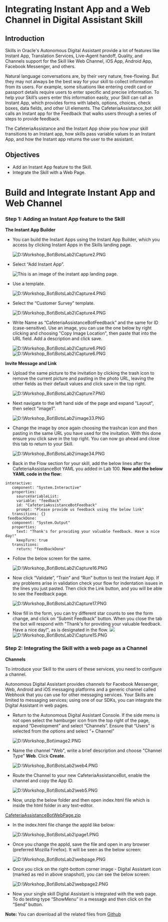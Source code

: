 Integrating Instant App and a Web Channel in Digital Assistant Skill
===========================================================================
## Introduction

Skills in Oracle's Autonomous Digital Assistant provide a lot of features like Instant App, Translation Services, Live-Agent handoff, Quality, and Channels support for the Skill like Web Channel, iOS App, Android App, Facebook Messenger, and others.

Natural language conversations are, by their very nature, free-flowing. But they may not always be the best way for your skill to collect information from its users. For example, some situations like entering credit card or passport details require users to enter specific and precise information. To help your Skill’s users enter this information easily, your Skill can call an Instant App, which provides forms with labels, options, choices, check boxes, data fields, and other UI elements. The CafeteriaAssistance_bot skill calls an Instant app for the Feedback that walks users through a series of steps to provide feedback.

The CafeteriaAssistance and the Instant App show you how your skill transitions to an Instant app, how skills pass variable values to an Instant App, and how the Instant app returns the user to the assistant.


## Objectives
- Add an Instant App feature to the Skill.
- Integrate the Skill with a Web Page.


Build and Integrate Instant App and Web Channel
===========================================================================

### **Step 1**: Adding an Instant App feature to the Skill

**The Instant App Builder**


- You can build the Instant Apps using the Instant App Builder, which you access by clicking Instant Apps in the Skills landing page.

  ![D:\\Workshop\_Bot\\BotsLab2\\Capture2.PNG](images/200/image3.png)

- Select “Add Instant App”.

  ![This is an image of the instant app landing page.](images/200/11.png)

- Use a template.

  ![D:\\Workshop\_Bot\\BotsLab2\\Capture4.PNG](images/200/12.png)

- Select the “Customer Survey” template.

  ![D:\\Workshop\_Bot\\BotsLab2\\Capture4.PNG](images/200/13.png)

- Write Name as “CafeteriaAssistanceBotFeedback” and the same for ID (case-sensitive).  Use an image, you can use the one below by right clicking and choosing "Copy Image Location", then paste that into the URL field. Add a description and click save.

  ![D:\\Workshop\_Bot\\BotsLab2\\Capture6.PNG](images/200/14.png)
  ![D:\\Workshop\_Bot\\BotsLab2\\Capture6.PNG](images/200/food.jpeg)


**Invite Message and Link**
- Upload the same picture to the invitation by clicking the trash icon to remove the current picture and pasting in the photo URL, leaving the other fields as their default values and click save in the top right.

  ![D:\\Workshop\_Bot\\BotsLab2\\Capture7.PNG](images/200/image8.png)

- Next navigate to the left hand side of the page and expand "Layout", then select "image1".

  ![D:\\Workshop\_Bot\\BotsLab2\\image33.PNG](images/200/image33.png)

- Change the image by once again choosing the trashcan icon and then pasting in the same URL you have used for the invitation. With this done ensure you click save in the top right. You can now go ahead and close this tab to return to your Skill.

  ![D:\\Workshop\_Bot\\BotsLab2\\image34.PNG](images/200/image34.png)

- Back in the Flow section for your skill, add the below lines after the CafeteriaAssistanceBot YAML you added in Lab 100.
**Now add the below YAML code in the flow:**

```
interactive:
   component: "System.Interactive"
   properties:
     sourceVariableList:
     variable: "feedback"
     id: "CafeteriaAssistanceBotFeedback"
     prompt: "Please provide us feedback using the below link"
   transitions: {}
 feedbackDone:
   component: "System.Output"
   properties:
     text: "Thank's for providing your valuable feedback. Have a nice day!"
     keepTurn: true
   transitions:
     return: "feedbackDone"
```
- Follow the below screen for the same.

  ![D:\\Workshop\_Bot\\BotsLab2\\Capture16.PNG](images/200/image9.png)

- Now click “Validate”, “Train” and “Run” button to test the Instant App. If any problems arise in validation check your flow for indentation issues in the lines you just pasted. Then click the Link button, and you will be able to see the Feedback page.

  ![D:\\Workshop\_Bot\\BotsLab2\\Capture17.PNG](images/200/image10.png)

- Now fill in the form, you can try different star counts to see the form change, and click on “Submit Feedback” button. When you close the tab the bot will respond with "Thank's for providing your valuable feedback. Have a nice day!", as is designated in the flow.
  ![](images/200/image11.png) ![D:\\Workshop\_Bot\\BotsLab2\\Capture15.PNG](images/200/image12.png)



### **Step 2**: Integrating the Skill with a web page as a Channel

**Channels**

To introduce your Skill to the users of these services, you need to configure a channel.

Autonomous Digital Assistant provides channels for Facebook Messenger, Web, Android and iOS messaging platforms and a generic channel called Webhook that you can use for other messaging services. Your Skills are limited to messaging services; using one of our SDKs, you can integrate the Digital Assistant in web pages.


- Return to the Autonomous Digital Assistant Console. If the side menu is not open select the hamburger icon from the top right of the page, expand “Development” and select “Channels”. Ensure that “Users” is selected from the options and select “+ Channel”

  ![D:\\Workshop\_Bot\\image2.PNG](images/200/15.png)

- Name the channel "Web", write a brief description and choose "Channel Type” **Web**. Click **Create**.

  ![D:\\Workshop\_Bot\\BotsLab2\\web4.PNG](images/200/16.png)

- Route the Channel to your new CafeteriaAssistanceBot, enable the channel and copy the App ID.

  ![D:\\Workshop\_Bot\\BotsLab2\\web5.PNG](images/200/17.png)

- Now, unzip the below folder and then open index.html file which is inside the html folder in any text-editor.

[CafeteriaAssistanceBotWebPage.zip](https://github.com/AdityaVishwekar/IntelligentChatBots/blob/master/workshops/intelligent-chatbots/images/CafeteriaAssistanceBotWebPage.zip)

- In the index.html file change the appId like below:

  ![D:\\Workshop\_Bot\\BotsLab2\\page1.PNG](images/200/image30.png)

- Once you change the appId, save the file and open in any browser (preferred Mozilla Firefox). It will be seen as the below screen:

  ![D:\\Workshop\_Bot\\BotsLab2\\webpage.PNG](images/200/image31.png)

- Once you click on the right-bottom corner image - Digital Assistant icon (marked as red in above snapshot), you can see the below screen:

  ![D:\\Workshop\_Bot\\BotsLab2\\webpage2.PNG](images/200/image32.png)

- Now your single skill Digital Assistant is integrated with the web page. To do testing type “ShowMenu” in a message and then click on the “Send” button.

**Note:** You can download all the related files from [Github](https://github.com/AdityaVishwekar/IntelligentChatBots/blob/master/workshops/intelligent-chatbots/images/All_files.zip)
